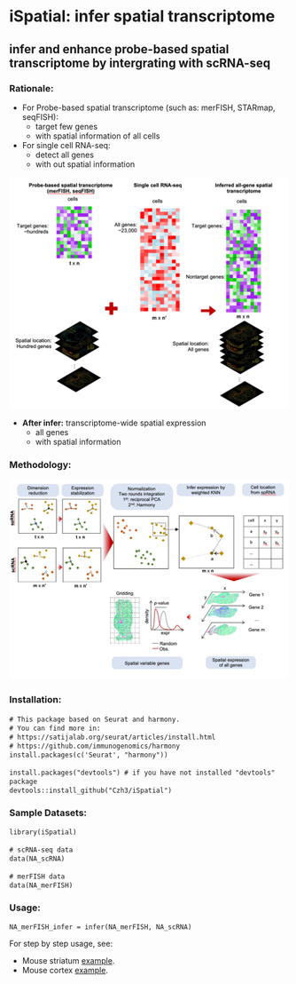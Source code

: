 # iSpatial: infer spatial transcriptome

## infer and enhance probe-based spatial transcriptome by intergrating with scRNA-seq

### Rationale:

- For Probe-based spatial transcriptome (such as: merFISH, STARmap, seqFISH): 
	- target few genes
	- with spatial information of all cells
- For single cell RNA-seq:
	- detect all genes
	- with out spatial information

![Rationale](iSpatial_rationale.png)

- **After infer:** transcriptome-wide spatial expression
	- all genes
	- with spatial information

### Methodology:

![method](iSpatial_method.png)

### Installation:

```
# This package based on Seurat and harmony.
# You can find more in:
# https://satijalab.org/seurat/articles/install.html
# https://github.com/immunogenomics/harmony
install.packages(c('Seurat', "harmony"))

install.packages("devtools") # if you have not installed "devtools" package
devtools::install_github("Czh3/iSpatial")
```

### Sample Datasets:

```
library(iSpatial)

# scRNA-seq data
data(NA_scRNA)

# merFISH data
data(NA_merFISH)
```

### Usage:

```
NA_merFISH_infer = infer(NA_merFISH, NA_scRNA)
```

For step by step usage, see:
- Mouse striatum [example](http://htmlpreview.github.io/?https://github.com/Czh3/iSpatial/blob/master/vignettes/introduction.html).
- Mouse cortex [example](http://htmlpreview.github.io/?https://github.com/Czh3/iSpatial/blob/master/vignettes/Cortex_example.html).

